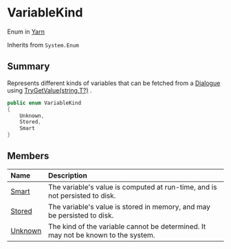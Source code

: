 # VariableKind

Enum in [Yarn](/docs/api/csharp/yarn.md)

Inherits from `System.Enum`

## Summary


Represents different kinds of variables that can be fetched from a  <a href="yarn.dialogue.md">Dialogue</a>  using  <a href="yarn.ivariableaccess.trygetvalue.md">TryGetValue(string,T?)</a> .


```csharp
public enum VariableKind
{
    Unknown,
    Stored,
    Smart
}
```

## Members

|Name|Description|
|:---|:---|
|[Smart](/docs/api/csharp/yarn.variablekind.smart.md)|The variable's value is computed at run-time, and is not persisted to disk.|
|[Stored](/docs/api/csharp/yarn.variablekind.stored.md)|The variable's value is stored in memory, and may be persisted to disk.|
|[Unknown](/docs/api/csharp/yarn.variablekind.unknown.md)|The kind of the variable cannot be determined. It may not be known to the system.|

